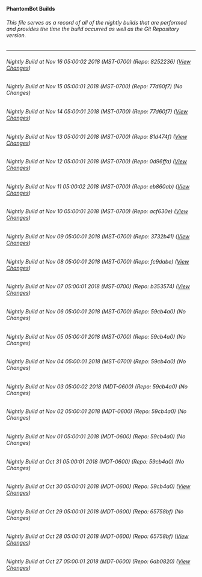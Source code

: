 **PhantomBot Builds**

###### This file serves as a record of all of the nightly builds that are performed and provides the time the build occurred as well as the Git Repository version.
-------------------------------------------------------------------------------------------------------------
###### Nightly Build at Nov 16 05:00:02 2018 (MST-0700) (Repo: 8252236) ([View Changes](https://github.com/PhantomBot/PhantomBot/compare/77d60f7...8252236))
###### Nightly Build at Nov 15 05:00:01 2018 (MST-0700) (Repo: 77d60f7) (No Changes)
###### Nightly Build at Nov 14 05:00:01 2018 (MST-0700) (Repo: 77d60f7) ([View Changes](https://github.com/PhantomBot/PhantomBot/compare/81d474f...77d60f7))
###### Nightly Build at Nov 13 05:00:01 2018 (MST-0700) (Repo: 81d474f) ([View Changes](https://github.com/PhantomBot/PhantomBot/compare/0d96ffa...81d474f))
###### Nightly Build at Nov 12 05:00:01 2018 (MST-0700) (Repo: 0d96ffa) ([View Changes](https://github.com/PhantomBot/PhantomBot/compare/eb860ab...0d96ffa))
###### Nightly Build at Nov 11 05:00:02 2018 (MST-0700) (Repo: eb860ab) ([View Changes](https://github.com/PhantomBot/PhantomBot/compare/acf630e...eb860ab))
###### Nightly Build at Nov 10 05:00:01 2018 (MST-0700) (Repo: acf630e) ([View Changes](https://github.com/PhantomBot/PhantomBot/compare/3732b41...acf630e))
###### Nightly Build at Nov 09 05:00:01 2018 (MST-0700) (Repo: 3732b41) ([View Changes](https://github.com/PhantomBot/PhantomBot/compare/fc9dabe...3732b41))
###### Nightly Build at Nov 08 05:00:01 2018 (MST-0700) (Repo: fc9dabe) ([View Changes](https://github.com/PhantomBot/PhantomBot/compare/b353574...fc9dabe))
###### Nightly Build at Nov 07 05:00:01 2018 (MST-0700) (Repo: b353574) ([View Changes](https://github.com/PhantomBot/PhantomBot/compare/59cb4a0...b353574))
###### Nightly Build at Nov 06 05:00:01 2018 (MST-0700) (Repo: 59cb4a0) (No Changes)
###### Nightly Build at Nov 05 05:00:01 2018 (MST-0700) (Repo: 59cb4a0) (No Changes)
###### Nightly Build at Nov 04 05:00:01 2018 (MST-0700) (Repo: 59cb4a0) (No Changes)
###### Nightly Build at Nov 03 05:00:02 2018 (MDT-0600) (Repo: 59cb4a0) (No Changes)
###### Nightly Build at Nov 02 05:00:01 2018 (MDT-0600) (Repo: 59cb4a0) (No Changes)
###### Nightly Build at Nov 01 05:00:01 2018 (MDT-0600) (Repo: 59cb4a0) (No Changes)
###### Nightly Build at Oct 31 05:00:01 2018 (MDT-0600) (Repo: 59cb4a0) (No Changes)
###### Nightly Build at Oct 30 05:00:01 2018 (MDT-0600) (Repo: 59cb4a0) ([View Changes](https://github.com/PhantomBot/PhantomBot/compare/65758bf...59cb4a0))
###### Nightly Build at Oct 29 05:00:01 2018 (MDT-0600) (Repo: 65758bf) (No Changes)
###### Nightly Build at Oct 28 05:00:01 2018 (MDT-0600) (Repo: 65758bf) ([View Changes](https://github.com/PhantomBot/PhantomBot/compare/6db0820...65758bf))
###### Nightly Build at Oct 27 05:00:01 2018 (MDT-0600) (Repo: 6db0820) ([View Changes](https://github.com/PhantomBot/PhantomBot/compare/f8fd739...6db0820))
